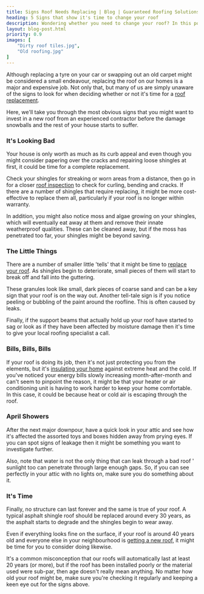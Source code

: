 ```yaml
---
title: Signs Roof Needs Replacing | Blog | Guaranteed Roofing Solutions
heading: 5 Signs that show it's time to change your roof
description: Wondering whether you need to change your roof? In this post, we list the signs that will tell you if a replacement is needed.
layout: blog-post.html
priority: 0.9
images: [
    "Dirty roof tiles.jpg",
    "Old roofing.jpg"
]
---
```


Although replacing a tyre on your car or swapping out an old carpet might be considered a small endeavour, replacing the roof on our homes is a major and expensive job. Not only that, but many of us are simply unaware of the signs to look for when deciding whether or not it's time for a <a href="https://www.guaranteedroofingsolutions.co.uk/services/">roof replacement</a>.

Here, we'll take you through the most obvious signs that you might want to invest in a new roof from an experienced contractor before the damage snowballs and the rest of your house starts to suffer.
 
<h3>It's Looking Bad</h3>
 
Your house is only worth as much as its curb appeal and even though you might consider papering over the cracks and repairing loose shingles at first, it could be time for a complete replacement. 

Check your shingles for streaking or worn areas from a distance, then go in for a closer <a href="https://dronesaferegister.org.uk/blog/what-does-a-roof-inspection-cost-uk/">roof inspection</a> to check for curling, bending and cracks. If there are a number of shingles that require replacing, it might be more cost-effective to replace them all, particularly if your roof is no longer within warranty. 

In addition, you might also notice moss and algae growing on your shingles, which will eventually eat away at them and remove their innate weatherproof qualities. These can be cleaned away, but if the moss has penetrated too far, your shingles might be beyond saving.
 
<h3>The Little Things</h3>
 
There are a number of smaller little 'tells' that it might be time to <a href="https://www.goodhousekeeping.com/home/renovation/a34020/when-to-replace-your-roof/">replace your roof</a>. As shingles begin to deteriorate, small pieces of them will start to break off and fall into the guttering. 

These granules look like small, dark pieces of coarse sand and can be a key sign that your roof is on the way out. Another tell-tale sign is if you notice peeling or bubbling of the paint around the roofline. This is often caused by leaks.

Finally, if the support beams that actually hold up your roof have started to sag or look as if they have been affected by moisture damage then it's time to give your local roofing specialist a call.
 
<h3>Bills, Bills, Bills</h3>
 
If your roof is doing its job, then it's not just protecting you from the elements, but it's <a href="https://www.energysavingtrust.org.uk/home-insulation/roof-and-loft">insulating your home</a> against extreme heat and the cold. If you've noticed your energy bills slowly increasing month-after-month and can't seem to pinpoint the reason, it might be that your heater or air conditioning unit is having to work harder to keep your home comfortable. In this case, it could be because heat or cold air is escaping through the roof.
 
<h3>April Showers</h3>
 
After the next major downpour, have a quick look in your attic and see how it's affected the assorted toys and boxes hidden away from prying eyes. If you can spot signs of leakage then it might be something you want to investigate further. 

Also, note that water is not the only thing that can leak through a bad roof ' sunlight too can penetrate through large enough gaps. So, if you can see perfectly in your attic with no lights on, make sure you do something about it.
 
<h3>It's Time</h3>
 
Finally, no structure can last forever and the same is true of your roof. A typical asphalt shingle roof should be replaced around every 30 years, as the asphalt starts to degrade and the shingles begin to wear away. 

Even if everything looks fine on the surface, if your roof is around 40 years old and everyone else in your neighbourhood is <a href="https://www.sheknows.com/home-and-gardening/articles/7729/do-you-need-a-new-roof-ways-to-tell/">getting a new roof</a>, it might be time for you to consider doing likewise.
 
It's a common misconception that our roofs will automatically last at least 20 years (or more), but if the roof has been installed poorly or the material used were sub-par, then age doesn't really mean anything. No matter how old your roof might be, make sure you're checking it regularly and keeping a keen eye out for the signs above.
